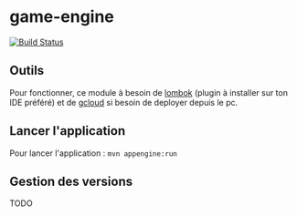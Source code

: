 # game-engine

[![Build Status](https://travis-ci.com/Noice-Team/game-engine.svg?branch=master)](https://travis-ci.com/Noice-Team/game-engine)


## Outils

Pour fonctionner, ce module à besoin de [lombok](https://projectlombok.org/) (plugin à installer sur ton IDE préféré) et de [gcloud](https://cloud.google.com/sdk/docs/downloads-interactive) si besoin de deployer depuis le pc.

## Lancer l'application

Pour lancer l'application : `mvn appengine:run`

## Gestion des versions

TODO
